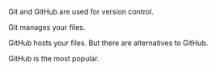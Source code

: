 Git and GitHub are used for version control.

Git manages your files.

GitHub hosts your files. But there are alternatives to GitHub.

GitHub is the most popular.
